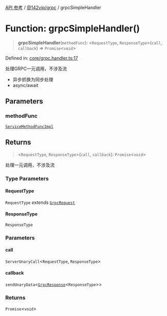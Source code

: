 [API 参考](../../../index.md) / [@142vip/grpc](../index.md) / grpcSimpleHandler

# Function: grpcSimpleHandler()

> **grpcSimpleHandler**(`methodFunc`): \<`RequestType`, `ResponseType`\>(`call`, `callback`) => `Promise`\<`void`\>

Defined in: [core/grpc.handler.ts:17](https://github.com/142vip/core-x/blob/15d5bc9ef4bece78c0e60bdf074a2d245f625100/packages/grpc/src/core/grpc.handler.ts#L17)

处理GRPC一元调用，不涉及流
- 异步抓换为同步处理
- async/await

## Parameters

### methodFunc

[`ServiceMethodFuncImpl`](../type-aliases/ServiceMethodFuncImpl.md)

## Returns

> \<`RequestType`, `ResponseType`\>(`call`, `callback`): `Promise`\<`void`\>

处理一元调用，不涉及流

### Type Parameters

#### RequestType

`RequestType` *extends* [`GrpcRequest`](../interfaces/GrpcRequest.md)

#### ResponseType

`ResponseType`

### Parameters

#### call

`ServerUnaryCall`\<`RequestType`, `ResponseType`\>

#### callback

`sendUnaryData`\<[`GrpcResponse`](../interfaces/GrpcResponse.md)\<`ResponseType`\>\>

### Returns

`Promise`\<`void`\>
